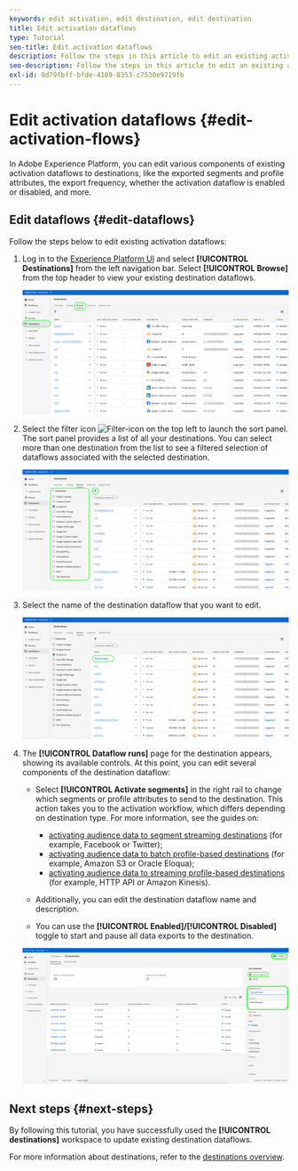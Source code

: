 ```yaml
---
keywords: edit activation, edit destination, edit destination
title: Edit activation dataflows
type: Tutorial
seo-title: Edit activation dataflows
description: Follow the steps in this article to edit an existing activation dataflow in Adobe Experience Platform.
seo-description: Follow the steps in this article to edit an existing activation dataflow in Adobe Experience Platform.
exl-id: 0d79fbff-bfde-4109-8353-c7530e9719fb
---
```

# Edit activation dataflows {#edit-activation-flows}

In Adobe Experience Platform, you can edit various components of existing activation dataflows to destinations, like the exported segments and profile attributes, the export frequency, whether the activation dataflow is enabled or disabled, and more.

## Edit dataflows {#edit-dataflows}

Follow the steps below to edit existing activation dataflows:

1. Log in to the [Experience Platform UI](https://platform.adobe.com/) and select **[!UICONTROL Destinations]** from the left navigation bar. Select **[!UICONTROL Browse]** from the top header to view your existing destination dataflows.

    ![Browse destinations](../assets/ui/edit-activation/browse-destinations.png)

2. Select the filter icon ![Filter-icon](../assets/ui/edit-activation/filter.png) on the top left to launch the sort panel. The sort panel provides a list of all your destinations. You can select more than one destination from the list to see a filtered selection of dataflows associated with the selected destination.

    ![Filter destinations](../assets/ui/edit-activation/filter-destinations.png)

3. Select the name of the destination dataflow that you want to edit.

    ![Select destination](../assets/ui/edit-activation/destination-select.png)

4. The **[!UICONTROL Dataflow runs]** page for the destination appears, showing its available controls. At this point, you can edit several components of the destination dataflow: 

    * Select **[!UICONTROL Activate segments]** in the right rail to change which segments or profile attributes to send to the destination. This action takes you to the activation workflow, which differs depending on destination type. For more information, see the guides on: 
      * [activating audience data to segment streaming destinations](./activate-segment-streaming-destinations.md) (for example, Facebook or Twitter);
      * [activating audience data to batch profile-based destinations](./activate-batch-profile-destinations.md) (for example, Amazon S3 or Oracle Eloqua);
      * [activating audience data to streaming profile-based destinations](./activate-streaming-profile-destinations.md) (for example, HTTP API or Amazon Kinesis).

    * Additionally, you can edit the destination dataflow name and description.
    * You can use the **[!UICONTROL Enabled]/[!UICONTROL Disabled]** toggle to start and pause all data exports to the destination.

    ![Destination details](../assets/ui/edit-activation/destination-details.png)

## Next steps {#next-steps}

By following this tutorial, you have successfully used the **[!UICONTROL destinations]** workspace to update existing destination dataflows.

For more information about destinations, refer to the [destinations overview](../catalog/overview.md).
